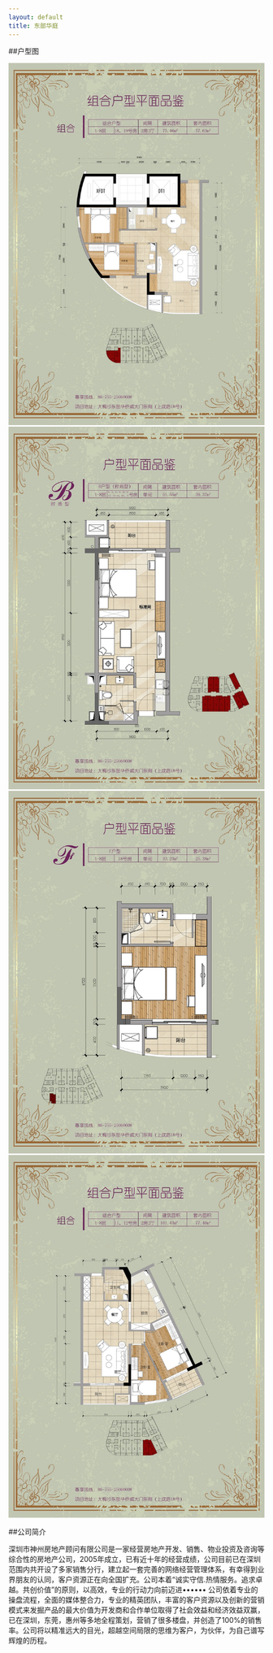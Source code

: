 ```yaml
---
layout: default
title: 东部华庭
---
```

##户型图

![户型1](/images/huxing1.jpg)
![户型2](/images/huxing2.jpg)
![户型3](/images/huxing3.jpg)
![户型4](/images/huxing4.jpg)

##公司简介

深圳市神州房地产顾问有限公司是一家经营房地产开发、销售、物业投资及咨询等综合性的房地产公司，2005年成立，已有近十年的经营成绩，公司目前已在深圳范围内共开设了多家销售分行，建立起一套完善的网络经营管理体系，有幸得到业界朋友的认同，客户资源正在向全国扩充。公司本着“诚实守信.热情服务。追求卓越。共创价值”的原则，以高效，专业的行动力向前迈进••••••
公司依着专业的操盘流程，全面的媒体整合力，专业的精英团队，丰富的客户资源以及创新的营销模式来发掘产品的最大价值为开发商和合作单位取得了社会效益和经济效益双赢，已在深圳，东莞，惠州等多地全程策划，营销了很多楼盘，并创造了100%的销售率。公司将以精准远大的目光，超越空间局限的思维为客户，为伙伴，为自己谱写辉煌的历程。